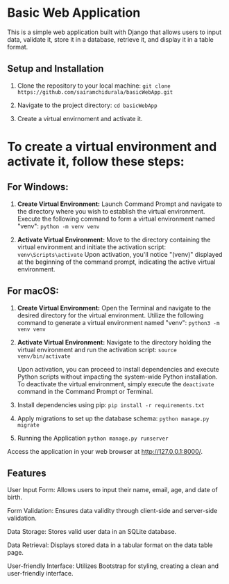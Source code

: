 # Basic Web Application

This is a simple web application built with Django that allows users to input data, validate it, store it in a database, retrieve it, and display it in a table format.

## Setup and Installation

1. Clone the repository to your local machine:
`git clone https://github.com/sairamchidurala/basicWebApp.git`

2. Navigate to the project directory:
`cd basicWebApp`

3. Create a virtual envirnoment and activate it.

# To create a virtual environment and activate it, follow these steps:
## **For Windows:**

1. **Create Virtual Environment:**
   Launch Command Prompt and navigate to the directory where you wish to establish the virtual environment.
   Execute the following command to form a virtual environment named "venv":
   `python -m venv venv`

2. **Activate Virtual Environment:**
   Move to the directory containing the virtual environment and initiate the activation script:
   `venv\Scripts\activate`
   Upon activation, you'll notice "(venv)" displayed at the beginning of the command prompt, indicating the active virtual environment.

## **For macOS:**

1. **Create Virtual Environment:**
   Open the Terminal and navigate to the desired directory for the virtual environment.
   Utilize the following command to generate a virtual environment named "venv":
   `python3 -m venv venv`

2. **Activate Virtual Environment:**
   Navigate to the directory holding the virtual environment and run the activation script:
   `source venv/bin/activate`
   
   Upon activation, you can proceed to install dependencies and execute Python scripts without impacting the system-wide Python installation. To deactivate the virtual environment, simply execute the `deactivate` command in the Command Prompt or Terminal.

4. Install dependencies using pip:
`pip install -r requirements.txt`

5. Apply migrations to set up the database schema:
`python manage.py migrate`

6. Running the Application
`python manage.py runserver`


Access the application in your web browser at http://127.0.0.1:8000/.

## Features
User Input Form: Allows users to input their name, email, age, and date of birth.

Form Validation: Ensures data validity through client-side and server-side validation.

Data Storage: Stores valid user data in an SQLite database.

Data Retrieval: Displays stored data in a tabular format on the data table page.

User-friendly Interface: Utilizes Bootstrap for styling, creating a clean and user-friendly interface.
